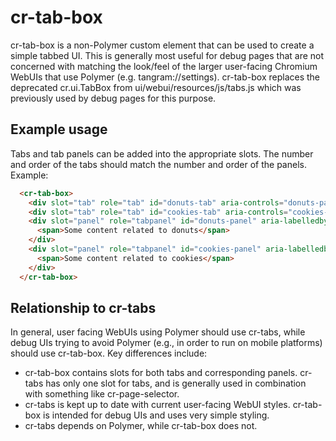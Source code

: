 # cr-tab-box

cr-tab-box is a non-Polymer custom element that can be used to create a simple
tabbed UI. This is generally most useful for debug pages that are not
concerned with matching the look/feel of the larger user-facing Chromium WebUIs
that use Polymer (e.g. tangram://settings). cr-tab-box replaces the deprecated
cr.ui.TabBox from ui/webui/resources/js/tabs.js which was previously
used by debug pages for this purpose.

## Example usage
Tabs and tab panels can be added into the appropriate slots. The number and
order of the tabs should match the number and order of the panels. Example:

```html
  <cr-tab-box>
    <div slot="tab" role="tab" id="donuts-tab" aria-controls="donuts-panel">Donuts</div>
    <div slot="tab" role="tab" id="cookies-tab" aria-controls="cookies-panel">Cookies</div>
    <div slot="panel" role="tabpanel" id="donuts-panel" aria-labelledby="donuts-tab">
      <span>Some content related to donuts</span>
    </div>
    <div slot="panel" role="tabpanel" id="cookies-panel" aria-labelledby="cookies-tab">
      <span>Some content related to cookies</span>
    </div>
  </cr-tab-box>
```
## Relationship to cr-tabs
In general, user facing WebUIs using Polymer should use cr-tabs, while debug
UIs trying to avoid Polymer (e.g., in order to run on mobile platforms) should
use cr-tab-box. Key differences include:

* cr-tab-box contains slots for both tabs and corresponding panels. cr-tabs
  has only one slot for tabs, and is generally used in combination with
  something like cr-page-selector.
* cr-tabs is kept up to date with current user-facing WebUI styles. cr-tab-box
  is intended for debug UIs and uses very simple styling.
* cr-tabs depends on Polymer, while cr-tab-box does not.

